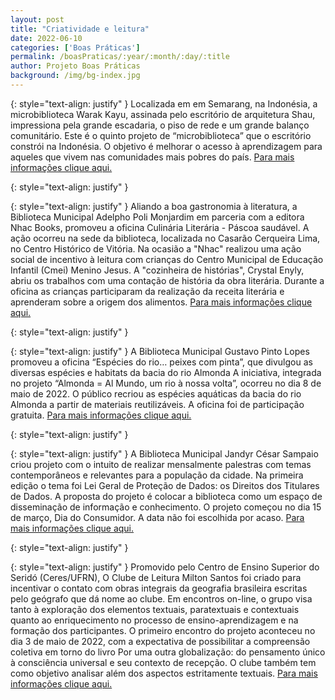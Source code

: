 ```yaml
---
layout: post
title: "Criatividade e leitura"
date: 2022-06-10
categories: ['Boas Práticas']
permalink: /boasPraticas/:year/:month/:day/:title
author: Projeto Boas Práticas
background: /img/bg-index.jpg
---
```

{: style="text-align: justify" }
Localizada em em Semarang, na Indonésia, a microbiblioteca Warak Kayu, assinada pelo escritório de arquitetura Shau, impressiona pela grande escadaria, o piso de rede e um grande balanço comunitário. Este é o quinto projeto de “microbiblioteca” que o escritório constrói na Indonésia. O objetivo é melhorar o acesso à aprendizagem para aqueles que vivem nas comunidades mais pobres do país.
[Para mais informações clique aqui.](https://casacor.abril.com.br/sustentabilidade/microbiblioteca-indonesia-sustentabilidade/)

{: style="text-align: justify" }


{: style="text-align: justify" }
Aliando a boa gastronomia à literatura, a Biblioteca Municipal Adelpho Poli Monjardim em parceria com a editora Nhac Books, promoveu a oficina Culinária Literária - Páscoa saudável. A ação ocorreu na sede da biblioteca, localizada no Casarão Cerqueira Lima, no Centro Histórico de Vitória. Na ocasião a "Nhac" realizou uma ação social de incentivo à leitura com crianças do Centro Municipal de Educação Infantil (Cmei) Menino Jesus. A "cozinheira de histórias", Crystal Enyly, abriu os trabalhos com uma contação de história da obra literária. Durante a oficina as crianças participaram da realização da receita literária e aprenderam sobre a origem dos alimentos.
[Para mais informações clique aqui.](https://m.vitoria.es.gov.br/noticia/biblioteca-realiza-oficina-de-culinaria-literaria-na-proxima-segunda-feira-28-44874)

{: style="text-align: justify" }


{: style="text-align: justify" }
A Biblioteca Municipal Gustavo Pinto Lopes promoveu a oficina “Espécies do rio… peixes com pinta”, que divulgou as diversas espécies e habitats da bacia do rio Almonda A iniciativa, integrada no projeto “Almonda = Al Mundo, um rio à nossa volta”, ocorreu no dia 8 de maio de 2022. O público recriou as espécies aquáticas da bacia do rio Almonda a partir de materiais reutilizáveis. A oficina foi de participação gratuita.
[Para mais informações clique aqui.](https://www.mediotejo.net/torres-novas-biblioteca-promove-oficina-para-conhecer-as-especies-e-habitats-do-rio-almonda/)

{: style="text-align: justify" }


{: style="text-align: justify" }
A Biblioteca Municipal Jandyr César Sampaio criou projeto com o intuito de realizar mensalmente palestras com temas contemporâneos e relevantes para a população da cidade. Na primeira edição o tema foi Lei Geral de Proteção de Dados: os Direitos dos Titulares de Dados. A proposta do projeto é colocar a biblioteca como um espaço de disseminação de informação e conhecimento. O projeto começou no dia 15 de março, Dia do Consumidor. A data não foi escolhida por acaso.
[Para mais informações clique aqui.](https://resende.rj.gov.br/noticias/biblioteca-publica-de-resende-cria-projeto-para-apresentar-e-explicar-temas-contemporaneos-complexos-a-populacao)

{: style="text-align: justify" }


{: style="text-align: justify" }
Promovido pelo Centro de Ensino Superior do Seridó (Ceres/UFRN), O Clube de Leitura Milton Santos foi criado para incentivar o contato com obras integrais da geografia brasileira escritas pelo geógrafo que dá nome ao clube. Em encontros on-line, o grupo visa tanto à exploração dos elementos textuais, paratextuais e contextuais quanto ao enriquecimento no processo de ensino-aprendizagem e na formação dos participantes. O primeiro encontro do projeto aconteceu no dia 3 de maio de 2022, com a expectativa de possibilitar a compreensão coletiva em torno do livro Por uma outra globalização: do pensamento único à consciência universal e seu contexto de recepção. O clube também tem como objetivo analisar além dos aspectos estritamente textuais.
[Para mais informações clique aqui.](https://ufrn.br/imprensa/noticias/57958/clube-de-leitura-discute-obras-de-milton-santos)
